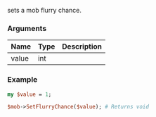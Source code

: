 sets a mob flurry chance.
### Arguments
**Name**|**Type**|**Description**
:---|:---|:---
value|int|

### Example

```perl
my $value = 1;

$mob->SetFlurryChance($value); # Returns void
```